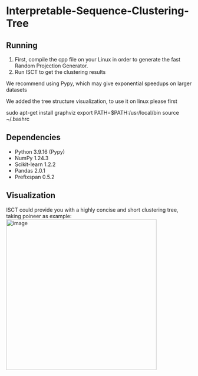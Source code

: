# Interpretable-Sequence-Clustering-Tree



## Running
1. First, compile the cpp file on your Linux in order to generate the fast Random Projection Generator.
2. Run ISCT to get the clustering results

We recommend using Pypy, which may give exponential speedups on larger datasets

We added the tree structure visualization, to use it on linux please first 

sudo apt-get install graphviz
export PATH=$PATH:/usr/local/bin
source ~/.bashrc



## Dependencies
- Python 3.9.16 (Pypy)
- NumPy 1.24.3
- Scikit-learn 1.2.2
- Pandas 2.0.1
- Prefixspan 0.5.2


## Visualization

ISCT could provide you with a highly concise and short clustering tree, taking poineer as example:
<img width="408" alt="image" src="https://github.com/jd445/Interpretable-Sequence-Clustering-Tree/assets/65555729/5a0a465f-0d7d-4d5c-a149-9ceb927abed9">
